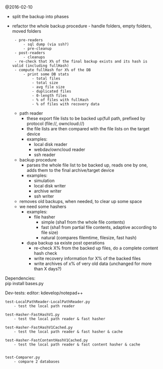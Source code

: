 @2016-02-10
 - split the backup into phases
 - refactor the whole backup procedure
		- handle folders, empty folders, moved folders
		
		
        - pre-readers
            - sql dump (via ssh?)
            - pre-cleanup
        - post-readers
            - cleanups
		- re-check that X% of the final backup exists and its hash is valid (including fullHash)
		- compute fullHash for X% of the DB
            - print some DB stats
                - total files
                - total size
                - avg file size
                - duplicated files
                - 0-length files
                - % of files with fullHash
                - % of files with recovery data
 	- path reader
		- these export file lists to be backed up(full path, prefixed by protocol (file://, owncloud://)
		- the file lists are then compared with the file lists on the target device
		- examples:
			- local disk reader
			- webdav/owncloud reader
			- ssh reader
	- backup procedure
		- parses the whole file list to be backed up, reads one by one, adds them to the final archive/target device
		- examples:
			- simulation
			- local disk writer
			- archive writer
			- ssh writer
	- removes old backups, when needed, to clear up some space
	- we need some hashers
		- examples:
			- file hasher
				- simple (sha1 from the whole file contents)
				- fast (sha1 from partial file contents, adaptive according to file size)
				- natural (compares filemtime, filesize, fast hash)
        - dupa backup sa existe post operations
            - re-check X% from the backed up files, do a complete content hash check
            - write recovery information for X% of the backed files
            - write archives of x% of very old data (unchanged for more than X days?)
            
			

Dependencies:			
	pip install bases.py
	

Dev-tests:
        editor: kdevelop/notepad++

	test-LocalPathReader-LocalPathReader.py
		- test the local path reader

	test-Hasher-FastHashV1.py
		- test the local path reader & fast hasher
		
	test-Hasher-FastHashV1Cached.py
		- test the local path reader & fast hasher & cache
		
	test-Hasher-FastContentHashV1Cached.py
		- test the local path reader & fast content hasher & cache
		
	
	test-Comparer.py
		- compare 2 databases
	
